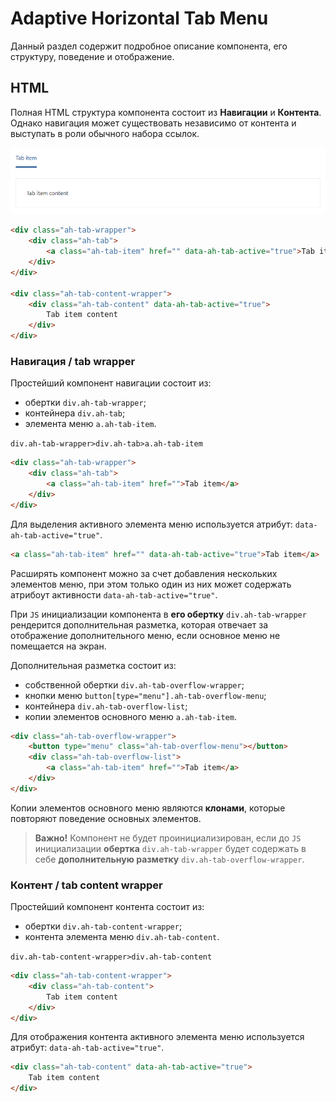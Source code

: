 # Adaptive Horizontal Tab Menu

Данный раздел содержит подробное описание компонента, его структуру, поведение и отображение.

## HTML

Полная HTML структура компонента состоит из **Навигации** и **Контента**.
Однако навигация может существовать независимо от контента и выступать в роли обычного набора ссылок.

![Навигация и контент](../../src/screenshots/s1.png)

```html
<div class="ah-tab-wrapper">
    <div class="ah-tab">
        <a class="ah-tab-item" href="" data-ah-tab-active="true">Tab item</a>
    </div>
</div>

<div class="ah-tab-content-wrapper">
    <div class="ah-tab-content" data-ah-tab-active="true">
        Tab item content
    </div>
</div>
```

### Навигация / tab wrapper

Простейший компонент навигации состоит из:

* обертки `div.ah-tab-wrapper`;
* контейнера `div.ah-tab`;
* элемента меню `a.ah-tab-item`.

`div.ah-tab-wrapper>div.ah-tab>a.ah-tab-item`

```html
<div class="ah-tab-wrapper">
    <div class="ah-tab">
        <a class="ah-tab-item" href="">Tab item</a>
    </div>
</div>
```  

Для выделения активного элемента меню используется атрибут: `data-ah-tab-active="true"`.

```html
<a class="ah-tab-item" href="" data-ah-tab-active="true">Tab item</a>
```  

Расширять компонент можно за счет добавления нескольких элементов меню, при этом только один из них может содержать атрибоут активности `data-ah-tab-active="true"`.  

При `JS` инициализации компонента в **его обертку** `div.ah-tab-wrapper` рендерится дополнительная разметка, которая отвечает за отображение дополнительного меню, если основное меню не помещается на экран.  

Дополнительная разметка состоит из:  

* собственной обертки `div.ah-tab-overflow-wrapper`;
* кнопки меню `button[type="menu"].ah-tab-overflow-menu`;
* контейнера `div.ah-tab-overflow-list`;
* копии элементов основного меню `a.ah-tab-item`.

```html
<div class="ah-tab-overflow-wrapper">
    <button type="menu" class="ah-tab-overflow-menu"></button>
    <div class="ah-tab-overflow-list">
        <a class="ah-tab-item" href="">Tab item</a>
    </div>
</div>
```  

Копии элементов основного меню являются **клонами**, которые повторяют поведение основных элементов.  

> **Важно!** Компонент не будет проинициализирован, если до `JS` инициализации **обертка** `div.ah-tab-wrapper` будет содержать в себе **дополнительную разметку** `div.ah-tab-overflow-wrapper`.

### Контент / tab content wrapper

Простейший компонент контента состоит из:

* обертки `div.ah-tab-content-wrapper`;
* контента элемента меню `div.ah-tab-content`.

`div.ah-tab-content-wrapper>div.ah-tab-content`

```html
<div class="ah-tab-content-wrapper">
    <div class="ah-tab-content">
        Tab item content
    </div>
</div>
```  

Для отображения контента активного элемента меню используется атрибут: `data-ah-tab-active="true"`.

```html
<div class="ah-tab-content" data-ah-tab-active="true">
    Tab item content
</div>
```  

